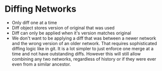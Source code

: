 # Diffing Networks

- Only diff one at a time
- Diff object stores version of original that was used
- Diff can only be applied when it's version matches original
- We don't want to be applying a diff that was between a newer network and the wrong version
of an older network. That requires sophisticated diffing logic like in git. It is a lot
simpler to just enforce one merge at a time and not have outstanding diffs. However this will
still allow combining any two networks, regardless of history or if they were ever even from
a similar ancestor.
